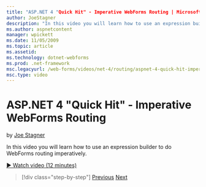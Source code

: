 ```yaml
---
title: "ASP.NET 4 "Quick Hit" - Imperative WebForms Routing | Microsoft Docs"
author: JoeStagner
description: "In this video you will learn how to use an expression builder to do WebForms routing imperatively."
ms.author: aspnetcontent
manager: wpickett
ms.date: 11/05/2009
ms.topic: article
ms.assetid: 
ms.technology: dotnet-webforms
ms.prod: .net-framework
msc.legacyurl: /web-forms/videos/net-4/routing/aspnet-4-quick-hit-imperative-webforms-routing
msc.type: video
---
```

ASP.NET 4 "Quick Hit" - Imperative WebForms Routing
====================
by [Joe Stagner](https://github.com/JoeStagner)

In this video you will learn how to use an expression builder to do WebForms routing imperatively. 

[&#9654; Watch video (12 minutes)](https://channel9.msdn.com/Blogs/ASP-NET-Site-Videos/aspnet-4-quick-hit-imperative-webforms-routing)

>[!div class="step-by-step"]
[Previous](aspnet-4-quick-hit-permanent-redirect.md)
[Next](aspnet-4-quick-hit-declarative-webforms-routing.md)